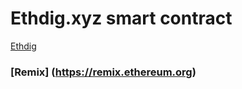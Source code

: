 # Ethdig.xyz smart contract

[Ethdig](https://ethdig.xyz)


### [Remix] (https://remix.ethereum.org)


